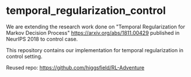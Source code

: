 # temporal_regularization_control



We are extending the research work done on "Temporal Regularization for Markov Decision Process" https://arxiv.org/abs/1811.00429 published in NeurIPS 2018 to control case. <br/>

This repository contains our implementation for temporal regularization in control setting.


Reused repo: https://github.com/higgsfield/RL-Adventure